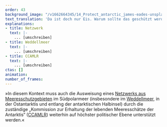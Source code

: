 ```yaml
---
order: 43
background_image: "/v1662664345/14_Protect_antarctic_james-eades-unsplash_g6qgos_rjhhpn.jpg#4cd4ff"
text_translation: 'Da ist doch nur Eis. Warum sollte das geschützt werden? Unsere Polarforscher:innen kennen mindestens acht gute Gründe dafür.'
explanations:
- title: Netzwerk
  text: |-
    ... [umschreiben]
- title: Weddellmeer
  text: |-
    ... [umschreiben]
- title: CCAMLR
  text: |-
    ... [umschreiben]
ctas: []
animation:
number_of_frames:
---
```

»In diesem Kontext muss auch die Ausweisung eines [Netzwerks aus Meeresschutzgebieten](# "Netzwerk") im Südpolarmeer (insbesondere im [Weddellmeer](# "Weddellmeer"), in der Ostantarktis und entlang der antarktischen Halbinsel) durch die zuständige „Kommission zur Erhaltung der lebenden Meeresschätze der Antarktis“ ([CCAMLR](# "CCAMLR")) weiterhin auf höchster politischer Ebene unterstützt werden.«